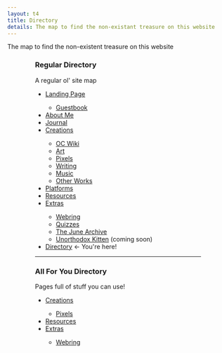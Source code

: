 ```yaml
---
layout: t4
title: Directory
details: The map to find the non-existant treasure on this website
---
```

The map to find the non-existent treasure on this website

<div class="drctry">
<div id="mbrd" class="rflex">
	<div id="rdir">
		<h3>Regular Directory</h3>
		<p>A regular ol' site map</p>
		<ul>
			<li><a href="/">Landing Page</a></li>
			<ul>
				<li><a href="/creations/guestbook">Guestbook</a></li>
			</ul>
			<li><a href="/about">About Me</a></li>
			<li><a href="/journal">Journal</a></li>
			<li><a href="/creations">Creations</a></li>
			<ul>
				<li><a href="/creations/oc_wiki">OC Wiki</a></li>
				<li><a href="/creations/art">Art</a></li>
				<li><a href="/creations/pixels">Pixels</a></li>
				<li><a href="/creations/writing">Writing</a></li>
				<li><a href="/creations/music">Music</a></li>
				<li><a href="/creations/other_works">Other Works</a></li>
			</ul>
			<li><a href="/platforms">Platforms</a></li>
			<li><a href="/resources">Resources</a></li>
			<li><a href="/extras">Extras</a></li>
			<ul>
				<li><a href="/extras/gitgudring">Webring</a></li>
				<li><a href="/extras/quizzes">Quizzes</a></li>
				<li><a href="/extras/tjarp">The June Archive</a></li>
				<li><a href="/extras/unorthodox_kitten">Unorthodox Kitten</a> (coming soon)</li>
			</ul>
			<li><a href="/directory">Directory</a> <- You're here!</li>
		</ul>
	</div>
	<hr id="brd" class="vr">
	<div id="afyd">
		<h3>All For You Directory</h3>
		<p>Pages full of stuff you can use!</p>
		<ul>
			<li><a href="/creations">Creations</a></li>
			<ul>
				<li><a href="/creations/pixels">Pixels</a></li>
			</ul>
			<li><a href="/resources">Resources</a></li>
			<li><a href="/extras">Extras</a></li>
			<ul>
				<li><a href="/extras/gitgudring">Webring</a></li>
			</ul>
		</ul>
	</div>
</div>
</div>

<style>
	.drctry{
		width:75%;
		margin: auto;
	}
	@media screen and (max-width:801px) {
		.drctry{
			width:80%;
		}
	@media screen and (max-width:601px) {
		.drctry{
			width:100%;
		}
		.rflex{
			display: flex!important;
			flex-direction: column!important;
		}
		#rdir{
			order:1;
		}
		#afyd{
			order: 3;
		}
		#brd{
			order: 2;
		}
	}
</style>